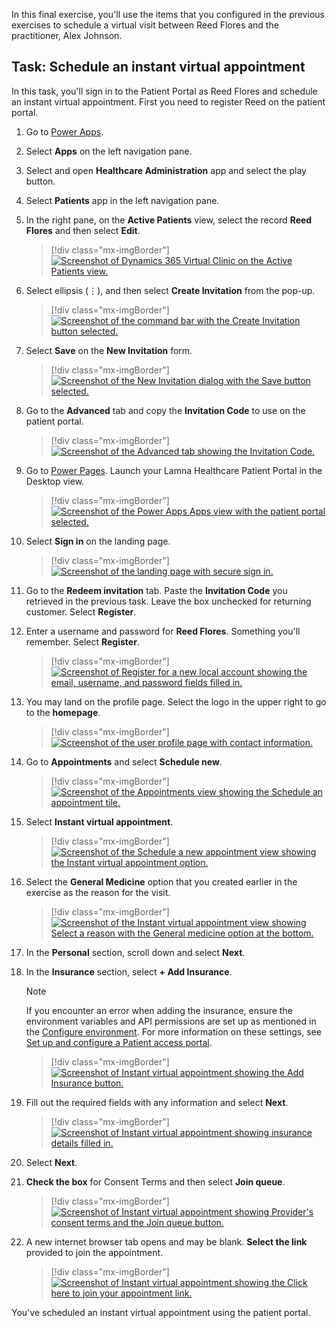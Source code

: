In this final exercise, you'll use the items that you configured in the previous exercises to schedule a virtual visit between Reed Flores and the practitioner, Alex Johnson.

## Task: Schedule an instant virtual appointment

In this task, you'll sign in to the Patient Portal as Reed Flores and schedule an instant virtual appointment. First you need to register Reed on the patient portal.

1. Go to [Power Apps](https://make.powerapps.com/?azure-portal=true).

1. Select **Apps** on the left navigation pane.

1. Select and open **Healthcare Administration** app and select the play button. 

1. Select **Patients** app in the left navigation pane. 

1. In the right pane, on the **Active Patients** view, select the record **Reed Flores** and then select **Edit**.

   > [!div class="mx-imgBorder"]
   > [![Screenshot of Dynamics 365 Virtual Clinic on the Active Patients view.](../media/active-patients.png)](../media/active-patients.png#lightbox)

1. Select ellipsis (⋮), and then select **Create Invitation** from the pop-up.

   > [!div class="mx-imgBorder"]
   > [![Screenshot of the command bar with the Create Invitation button selected.](../media/create-invitation.png)](../media/create-invitation.png#lightbox)

1. Select **Save** on the **New Invitation** form.

   > [!div class="mx-imgBorder"]
   > [![Screenshot of the New Invitation dialog with the Save button selected.](../media/invitation.png)](../media/invitation.png#lightbox)

1. Go to the **Advanced** tab and copy the **Invitation Code** to use on the patient portal.

   > [!div class="mx-imgBorder"]
   > [![Screenshot of the Advanced tab showing the Invitation Code.](../media/code.png)](../media/code.png#lightbox)

1. Go to [Power Pages](https://powerpages.microsoft.com/?azure-portal=true). Launch your Lamna Healthcare Patient Portal in the Desktop view. 

   > [!div class="mx-imgBorder"]
   > [![Screenshot of the Power Apps Apps view with the patient portal selected.](../media/portal.png)](../media/portal.png#lightbox)

1. Select **Sign in** on the landing page.

   > [!div class="mx-imgBorder"]
   > [![Screenshot of the landing page with secure sign in.](../media/sign-in.png)](../media/sign-in.png#lightbox)

1. Go to the **Redeem invitation** tab. Paste the **Invitation Code** you retrieved in the previous task. Leave the box unchecked for returning customer. Select **Register**.

1. Enter a username and password for **Reed Flores**. Something you'll remember. Select **Register**.

   > [!div class="mx-imgBorder"]
   > [![Screenshot of Register for a new local account showing the email, username, and password fields filled in.](../media/user-name.png)](../media/user-name.png#lightbox)

1. You may land on the profile page. Select the logo in the upper right to go to the **homepage**.

   > [!div class="mx-imgBorder"]
   > [![Screenshot of the user profile page with contact information.](../media/profile.png)](../media/profile.png#lightbox)

1. Go to **Appointments** and select **Schedule new**.

   > [!div class="mx-imgBorder"]
   > [![Screenshot of the Appointments view showing the Schedule an appointment tile.](../media/appointments.png)](../media/appointments.png#lightbox)

1. Select **Instant virtual appointment**.

   > [!div class="mx-imgBorder"]
   > [![Screenshot of the Schedule a new appointment view showing the Instant virtual appointment option.](../media/instant.png)](../media/instant.png#lightbox)

1. Select the **General Medicine** option that you created earlier in the exercise as the reason for the visit.

   > [!div class="mx-imgBorder"]
   > [![Screenshot of the Instant virtual appointment view showing Select a reason with the General medicine option at the bottom.](../media/reason.png)](../media/reason.png#lightbox)

1. In the **Personal** section, scroll down and select **Next**.

1. In the **Insurance** section, select **+ Add Insurance**.

   > [!NOTE]
   > If you encounter an error when adding the insurance, ensure the environment variables and API permissions are set up as mentioned in the [Configure environment](/training/modules/training-environment-preparation-healthcare/4a-azure-trial). For more information on these settings, see [Set up and configure a Patient access portal](/dynamics365/industry/healthcare/configure-portals#known-issue).

   > [!div class="mx-imgBorder"]
   > [![Screenshot of Instant virtual appointment showing the Add Insurance button.](../media/insurance.png)](../media/insurance.png#lightbox)

1. Fill out the required fields with any information and select **Next**.

   > [!div class="mx-imgBorder"]
   > [![Screenshot of Instant virtual appointment showing insurance details filled in.](../media/insurance-details.png)](../media/insurance-details.png#lightbox)

1. Select **Next**.

1. **Check the box** for Consent Terms and then select **Join queue**.

   > [!div class="mx-imgBorder"]
   > [![Screenshot of Instant virtual appointment showing Provider's consent terms and the Join queue button.](../media/consent-terms.png)](../media/consent-terms.png#lightbox)

1. A new internet browser tab opens and may be blank. **Select the link** provided to join the appointment.

   > [!div class="mx-imgBorder"]
   > [![Screenshot of Instant virtual appointment showing the Click here to join your appointment link.](../media/join.png)](../media/join.png#lightbox)

You've scheduled an instant virtual appointment using the patient portal. 
